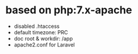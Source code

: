 
# based on php:7.x-apache

 - disabled .htaccess
 - default timezone: PRC
 - doc root & workdir: /app
 - apache2.conf for Laravel

